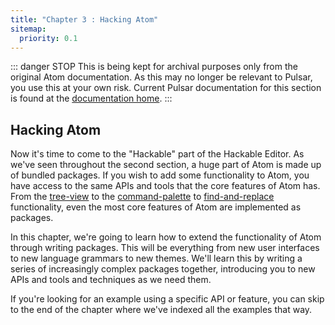 ```yaml
---
title: "Chapter 3 : Hacking Atom"
sitemap:
  priority: 0.1
---
```


::: danger STOP
This is being kept for archival purposes only from the original Atom
documentation. As this may no longer be relevant to Pulsar, you use this at
your own risk. Current Pulsar documentation for this section is found at the
[documentation home](/docs/launch-manual/getting-started).
:::

## Hacking Atom

Now it's time to come to the "Hackable" part of the Hackable Editor. As we've seen throughout the second section, a huge part of Atom is made up of bundled packages. If you wish to add some functionality to Atom, you have access to the same APIs and tools that the core features of Atom has. From the [tree-view](https://github.com/atom/tree-view) to the [command-palette](https://github.com/atom/command-palette) to [find-and-replace](https://github.com/atom/find-and-replace) functionality, even the most core features of Atom are implemented as packages.

In this chapter, we're going to learn how to extend the functionality of Atom through writing packages. This will be everything from new user interfaces to new language grammars to new themes. We'll learn this by writing a series of increasingly complex packages together, introducing you to new APIs and tools and techniques as we need them.

If you're looking for an example using a specific API or feature, you can skip to the end of the chapter where we've indexed all the examples that way.

<!-- @include: ./sections/tools-of-the-trade.md -->

<!-- @include: ./sections/the-init-file.md -->

<!-- @include: ./sections/package-word-count.md -->

<!-- @include: ./sections/package-modifying-text.md -->

<!-- @include: ./sections/package-active-editor-info.md -->

<!-- @include: ./sections/creating-a-theme.md -->

<!-- @include: ./sections/creating-a-grammar.md -->

<!-- @include: ./sections/creating-a-legacy-textmate-grammar.md -->

<!-- @include: ./sections/publishing.md -->

<!-- @include: ./sections/iconography.md -->

<!-- @include: ./sections/debugging.md -->

<!-- @include: ./sections/writing-specs.md -->

<!-- @include: ./sections/handling-uris.md -->

<!-- @include: ./sections/cross-platform-compatibility.md -->

<!-- @include: ./sections/converting-from-textmate.md -->

<!-- @include: ./sections/hacking-on-atom-core.md -->

<!-- @include: ./sections/contributing-to-official-atom-packages.md -->

<!-- @include: ./sections/creating-a-fork-of-a-core-package-in-atom-atom.md -->

<!-- @include: ./sections/maintaining-a-fork-of-a-core-package-in-atom-atom.md -->

<!-- @include: ./sections/summary.md -->
